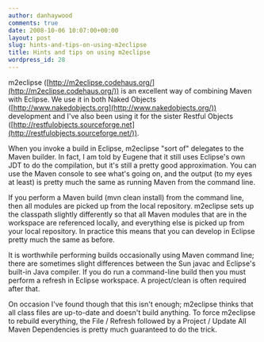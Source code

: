 ```yaml
---
author: danhaywood
comments: true
date: 2008-10-06 10:07:00+00:00
layout: post
slug: hints-and-tips-on-using-m2eclipse
title: Hints and tips on using m2eclipse
wordpress_id: 28
---
```


m2eclipse ([http://m2eclipse.codehaus.org/](http://m2eclipse.codehaus.org/)) is an excellent way of combining Maven with Eclipse. We use it in both Naked Objects ([http://www.nakedobjects.org](http://www.nakedobjects.org/)) development and I've also been using it for the sister Restful Objects ([http://restfulobjects.sourceforge.net](http://restfulobjects.sourceforge.net/)).

<!-- more -->
When you invoke a build in Eclipse, m2eclipse "sort of" delegates to the Maven builder.  In fact, I am told by Eugene that it still uses Eclipse's own JDT to do the compilation, but it's still a pretty good approximation.  You can use the Maven console to see what's going on, and the output (to my eyes at least) is pretty much the same as running Maven from the command line.

If you perform a Maven build (mvn clean install) from the command line,  then all modules are picked up from the local repository. m2eclipse sets up the classpath slightly differently so that all Maven modules that are in the workspace are referenced locally, and everything else is picked up from your local repository. In practice this means that you can develop in Eclipse pretty much the same as before.

It is worthwhile performing builds occasionally using Maven command line; there are sometimes slight differences between the Sun javac and Eclipse's built-in Java compiler. If you do run a command-line build then you must perform a refresh in Eclipse workspace.  A project/clean is often required after that.

On occasion I've found though that this isn't enough; m2eclipse thinks that all class files are up-to-date and doesn't build anything. To force m2eclipse to rebuild everything, the File / Refresh followed by a Project / Update All Maven Dependencies is pretty much guaranteed to do the trick.
